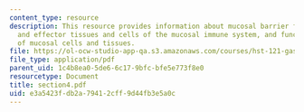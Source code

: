 ```yaml
---
content_type: resource
description: This resource provides information about mucosal barrier function, inductive
  and effector tissues and cells of the mucosal immune system, and functional characteristics
  of mucosal cells and tissues.
file: https://ol-ocw-studio-app-qa.s3.amazonaws.com/courses/hst-121-gastroenterology-fall-2005/e3a5423fdb2a79412cff9d44fb3e5a0c_section4.pdf
file_type: application/pdf
parent_uid: 1c4b8ea0-5de6-6c17-9bfc-bfe5e773f8e0
resourcetype: Document
title: section4.pdf
uid: e3a5423f-db2a-7941-2cff-9d44fb3e5a0c
---
```


